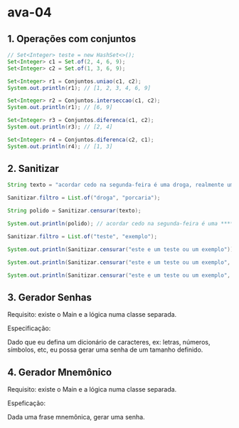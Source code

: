 # ava-04

## 1. Operações com conjuntos

```java
// Set<Integer> teste = new HashSet<>();
Set<Integer> c1 = Set.of(2, 4, 6, 9);
Set<Integer> c2 = Set.of(1, 3, 6, 9);

Set<Integer> r1 = Conjuntos.uniao(c1, c2);
System.out.println(r1); // [1, 2, 3, 4, 6, 9]

Set<Integer> r2 = Conjuntos.interseccao(c1, c2);
System.out.println(r1); // [6, 9]

Set<Integer> r3 = Conjuntos.diferenca(c1, c2);
System.out.println(r3); // [2, 4]

Set<Integer> r4 = Conjuntos.diferenca(c2, c1);
System.out.println(r4); // [1, 3]
```

## 2. Sanitizar

```java
String texto = "acordar cedo na segunda-feira é uma droga, realmente uma porcaria, um lixo";

Sanitizar.filtro = List.of("droga", "porcaria");

String polido = Sanitizar.censurar(texto);

System.out.println(polido); // acordar cedo na segunda-feira é uma ****a, realmente uma *******a, um lixo

Sanitizar.filtro = List.of("teste", "exemplo");

System.out.println(Sanitizar.censurar("este e um teste ou um exemplo")); // este e um ****e ou um ******o

System.out.println(Sanitizar.censurar("este e um teste ou um exemplo", 2)); // este e um ***te ou um *****lo

System.out.println(Sanitizar.censurar("este e um teste ou um exemplo", 10)); // este e um **ste ou um ****plo
```

## 3. Gerador Senhas

Requisito: existe o Main e a lógica numa classe separada.

Especificação:

Dado que eu defina um dicionário de caracteres, ex: letras, números, símbolos, etc, eu possa gerar uma senha de um tamanho definido.

## 4. Gerador Mnemônico

Requisito: existe o Main e a lógica numa classe separada.

Espeficação:

Dada uma frase mnemônica, gerar uma senha.